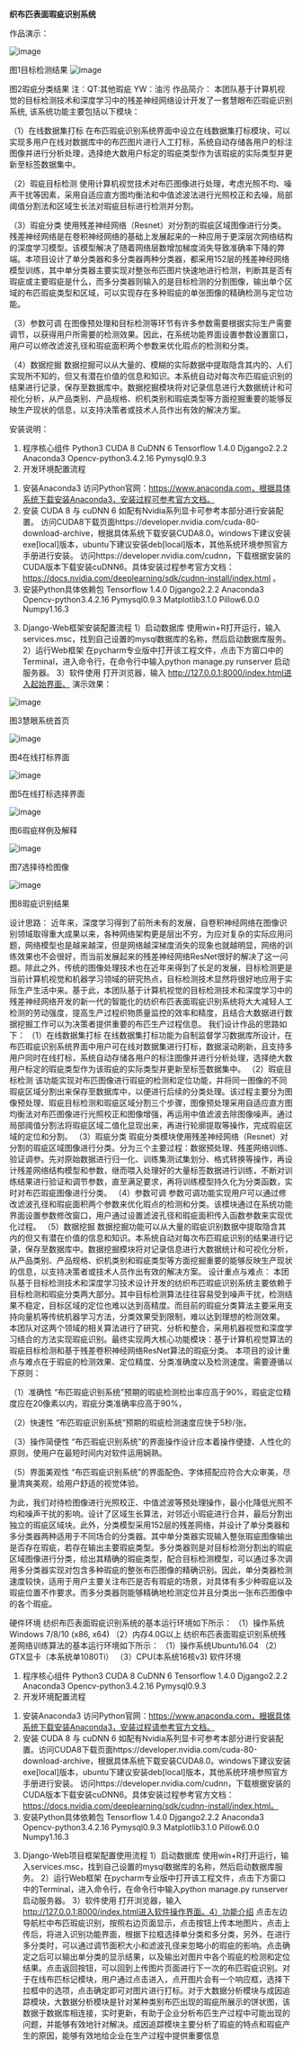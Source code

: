 **织布匹表面瑕疵识别系统**

作品演示：

![image](https://user-images.githubusercontent.com/30195788/158136535-4fb91aa3-4409-4c73-801c-76dac9f3edc5.png)
    
图1目标检测结果
![image](https://user-images.githubusercontent.com/30195788/158136553-7126a374-dcd7-415e-bc4a-42413b69346c.png)

图2瑕疵分类结果
注：QT:其他瑕疵  YW：油污
作品简介：
本团队基于计算机视觉的目标检测技术和深度学习中的残差神经网络设计开发了一套慧眼布匹瑕疵识别系统, 该系统功能主要包括以下模块：

（1）在线数据集打标
在布匹瑕疵识别系统界面中设立在线数据集打标模块，可以实现多用户在线对数据库中的布匹图片进行人工打标，系统自动存储各用户的标注图像并进行分析处理，选择绝大数用户标定的瑕疵类型作为该瑕疵的实际类型并更新至标签数据集中。

（2）瑕疵目标检测
使用计算机视觉技术对布匹图像进行处理，考虑光照不均、噪声干扰等因素，采用自适应直方图均衡法和中值滤波法进行光照校正和去噪，局部阈值分割法和区域生长法对瑕疵目标进行检测并分割。

（3）瑕疵分类
使用残差神经网络（Resnet）对分割的瑕疵区域图像进行分类。
残差神经网络是在卷积神经网络的基础上发展起来的一种应用于更深层次网络结构的深度学习模型。该模型解决了随着网络层数增加梯度消失导致准确率下降的弊端。本项目设计了单分类器和多分类器两种分类器，都采用152层的残差神经网络模型训练，其中单分类器主要实现对整张布匹图片快速地进行检测，判断其是否有瑕疵或主要瑕疵是什么，而多分类器则输入的是目标检测的分割图像，输出单个区域的布匹瑕疵类型和区域，可以实现存在多种瑕疵的单张图像的精确检测与定位功能。

（3）参数可调
在图像预处理和目标检测等环节有许多参数需要根据实际生产需要调节，以获得用户所需要的检测效果。因此，在系统功能界面设置参数设置窗口，用户可以修改滤波孔径和瑕疵面积两个参数来优化瑕点的检测和分类。

（4）数据挖掘
数据挖掘可以从大量的、模糊的实际数据中提取隐含其内的、人们实现所不知的，但又有潜在价值的信息和知识。本系统自动对每次布匹瑕疵识别的结果进行记录，保存至数据库中。数据挖掘模块将对记录信息进行大数据统计和可视化分析，从产品类别、产品规格、织机类别和瑕疵类型等方面挖掘重要的能够反映生产现状的信息，以支持决策者或技术人员作出有效的解决方案。

安装说明：
1.	程序核心组件
Python3
CUDA 8
CuDNN 6
Tensorflow 1.4.0
Djgango2.2.2
Anaconda3
Opencv-python3.4.2.16
Pymysql0.9.3
2.	开发环境配置流程
1)	安装Anaconda3
访问Python官网：https://www.anaconda.com，根据具体系统下载安装Anaconda3，安装过程可参考官方文档。
2)	安装 CUDA 8 与 cuDNN 6
如配有Nvidia系列显卡可参考本部分进行安装配置。
访问CUDA8下载页面https://developer.nvidia.com/cuda-80-download-archive，根据具体系统下载安装CUDA8.0。windows下建议安装exe[local]版本，ubuntu下建议安装deb[local]版本，其他系统环境参照官方手册进行安装。
访问https://developer.nvidia.com/cudnn，下载根据安装的CUDA版本下载安装cuDNN6。具体安装过程参考官方文档：
https://docs.nvidia.com/deeplearning/sdk/cudnn-install/index.html 。
3)	安装Python具体依赖包
Tensorflow 1.4.0
Djgango2.2.2
Anaconda3
Opencv-python3.4.2.16
Pymysql0.9.3
Matplotlib3.1.0
Pillow6.0.0
Numpy1.16.3
3.	Django-Web框架安装配置流程
1）启动数据库
使用win+R打开运行，输入services.msc，找到自己设置的mysql数据库的名称，然后启动数据库服务。
2）运行Web框架
在pycharm专业版中打开该工程文件，点击下方窗口中的Terminal，进入命令行，在命令行中输入python manage.py runserver 启动服务器。
3）软件使用
打开浏览器，输入 http://127.0.0.1:8000/index.html进入起始界面。
演示效果：

![image](https://user-images.githubusercontent.com/30195788/158136638-d3b7cdee-404c-44a0-8711-2eccf1d75965.png)

图3慧眼系统首页

![image](https://user-images.githubusercontent.com/30195788/158136660-ac319863-0262-4b71-8ad5-26826ea7a093.png)
       
图4在线打标界面

![image](https://user-images.githubusercontent.com/30195788/158136686-e17c6751-b1de-4ec5-843e-48133ee39276.png)

图5在线打标选择界面

![image](https://user-images.githubusercontent.com/30195788/158136728-ffb1153c-03d4-41cc-861c-b6ebaad4b129.png)

图6瑕疵样例及解释

![image](https://user-images.githubusercontent.com/30195788/158136763-d5368d1d-7fc8-4458-97be-bb5631b7b4b3.png)

图7选择待检图像

![image](https://user-images.githubusercontent.com/30195788/158136795-e25689a7-422c-4ffb-ad43-8a7a912e2442.png)

图8瑕疵识别结果

设计思路：
近年来，深度学习得到了前所未有的发展，自卷积神经网络在图像识别领域取得重大成果以来，各种网络架构更是层出不穷，为应对复杂的实际应用问题，网络模型也是越来越深，但是网络越深梯度消失的现象也就越明显，网络的训练效果也不会很好，而当前发展起来的残差神经网络ResNet很好的解决了这一问题。除此之外，传统的图像处理技术也在近年来得到了长足的发展，目标检测更是当前计算机视觉和机器学习领域的研究热点，目标检测技术显然将很好地应用于实际生产生活中来。基于此，本团队基于计算机视觉的目标检测技术和深度学习中的残差神经网络开发的新一代的智能化的纺织布匹表面瑕疵识别系统将大大减轻人工检测的劳动强度，提高生产过程织物质量监控的效率和精度，且结合大数据进行数据挖掘工作可以为决策者提供重要的布匹生产过程信息。
我们设计作品的思路如下：
（1）在线数据集打标
在线数据集打标功能为自制监督学习数据库所设计，在布匹瑕疵识别系统界面中用户可在线对数据集进行打标，数据滚动刷新，且支持多用户同时在线打标，系统自动存储各用户的标注图像并进行分析处理，选择绝大数用户标定的瑕疵类型作为该瑕疵的实际类型并更新至标签数据集中。
（2）瑕疵目标检测
该功能实现对布匹图像进行瑕疵的检测和定位功能，并将同一图像的不同瑕疵区域分割出来保存至数据库中，以便进行后续的分类处理。该过程主要分为图像预处理、瑕疵目标检测和瑕疵区域分割三个步骤，图像预处理采用自适应直方图均衡法对布匹图像进行光照校正和图像增强，再运用中值滤波去除图像噪声。通过局部阈值分割法将瑕疵区域二值化显现出来，再进行轮廓提取等操作，完成瑕疵区域的定位和分割。
（3）瑕疵分类
瑕疵分类模块使用残差神经网络（Resnet）对分割的瑕疵区域图像进行分类。分为三个主要过程：数据预处理、残差网络训练、验证调参。先对原始数据进行归一化、训练集测试集划分、格式转换等操作，再设计残差网络结构模型和参数，继而喂入处理好的大量标签数据进行训练，不断对训练结果进行验证和调节参数，直至满足要求，再将训练模型持久化为分类函数，实时对布匹瑕疵图像进行分类。
（4）参数可调
参数可调功能实现用户可以通过修改滤波孔径和瑕疵面积两个参数来优化瑕点的检测和分类。该模块通过在系统功能界面设置参数修改窗口，用户通过设置滤波孔径和瑕疵面积传入函数参数来实现优化过程。
（5）数据挖掘
数据挖掘功能可以从大量的瑕疵识别数据中提取隐含其内的但又有潜在价值的信息和知识。本系统自动对每次布匹瑕疵识别的结果进行记录，保存至数据库中。数据挖掘模块将对记录信息进行大数据统计和可视化分析，从产品类别、产品规格、织机类别和瑕疵类型等方面挖掘重要的能够反映生产现状的信息，以支持决策者或技术人员作出有效的解决方案。
设计重点与难点：
本团队基于目标检测技术和深度学习技术设计开发的纺织布匹瑕疵识别系统主要依赖于目标检测和瑕疵分类两大部分。其中目标检测算法往往容易受到噪声干扰，检测结果不稳定，目标区域的定位也难以达到高精度。而目前的瑕疵分类算法主要采用支持向量机等传统机器学习方法，分类效果受到限制，难以达到理想的检测效果。
本团队对这两个领域的相关算法进行了研究、分析和整合，采用机器视觉和深度学习结合的方法实现瑕疵识别。最终实现两大核心功能模块：基于计算机视觉算法的瑕疵目标检测和基于残差卷积神经网络ResNet算法的瑕疵分类。
本项目的设计重点与难点在于瑕疵的检测效果、定位精度、分类准确度以及检测速度。需要遵循以下原则：

（1）准确性
“布匹瑕疵识别系统”预期的瑕疵检测检出率应高于90%，瑕疵定位精度应在20像素以内，瑕疵分类准确率应高于90%，

（2）快速性
“布匹瑕疵识别系统”预期的瑕疵检测速度应快于5秒/张。

（3）操作简便性
“布匹瑕疵识别系统”的界面操作设计应本着操作便捷、人性化的原则，使用户在最短时间内对软件运用娴熟。

（5）界面美观性
“布匹瑕疵识别系统”的界面配色、字体搭配应符合大众审美，尽量清爽美观，给用户舒适的视觉体验。

为此，我们对待检图像进行光照校正、中值滤波等预处理操作，最小化降低光照不均和噪声干扰的影响。设计了区域生长算法，对邻近小瑕疵进行合并，最后分割出独立的瑕疵区域块。此外，分类模型采用152层的残差网络，并设计了单分类器和多分类器两种适用于不同场合的分类器。其中单分类器实现输入整张瑕疵图像输出是否存在瑕疵，若存在输出主要瑕疵类型。多分类器则是对目标检测分割出的瑕疵区域图像进行分类，给出其精确的瑕疵类型，配合目标检测模型，可以通过多次调用多分类器实现对包含多种瑕疵的整张布匹图像的精确识别。因此，单分类器检测速度较快，适用于用户主要关注布匹是否有瑕疵的场景，对具体有多少种瑕疵以及瑕疵位置不作要求。而多分类器则能够精确地检测定位并且分类出一张布匹图像中的各个瑕疵。

硬件环境
纺织布匹表面瑕疵识别系统的基本运行环境如下所示：
（1）操作系统Windows 7/8/10 (x86, x64)
（2）内存4.0G以上
纺织布匹表面瑕疵识别系统残差网络训练算法的基本运行环境如下所示：
（1）操作系统Ubuntu16.04
（2）GTX显卡（本系统单1080Ti）
（3）CPU(本系统16核v3)
软件环境
1.	程序核心组件
Python3
CUDA 8
CuDNN 6
Tensorflow 1.4.0
Djgango2.2.2
Anaconda3
Opencv-python3.4.2.16
Pymysql0.9.3
2.	开发环境配置流程
1)	安装Anaconda3
访问Python官网：https://www.anaconda.com，根据具体系统下载安装Anaconda3，安装过程请参考官方文档。
2)	安装 CUDA 8 与 cuDNN 6
如配有Nvidia系列显卡可参考本部分进行安装配置。访问CUDA8下载页面https://developer.nvidia.com/cuda-80-download-archive，根据具体系统下载安装CUDA8.0。windows下建议安装exe[local]版本，ubuntu下建议安装deb[local]版本，其他系统环境参照官方手册进行安装。
访问https://developer.nvidia.com/cudnn，下载根据安装的CUDA版本下载安装cuDNN6。具体安装过程参考官方文档：
https://docs.nvidia.com/deeplearning/sdk/cudnn-install/index.html。
3)	安装Python具体依赖包
Tensorflow 1.4.0
Djgango2.2.2
Anaconda3
Opencv-python3.4.2.16
Pymysql0.9.3
Matplotlib3.1.0
Pillow6.0.0
Numpy1.16.3
3.	Django-Web项目框架配置使用流程
1）启动数据库
使用win+R打开运行，输入services.msc，找到自己设置的mysql数据库的名称，然后启动数据库服务。
2）运行Web框架
在pycharm专业版中打开该工程文件，点击下方窗口中的Terminal，进入命令行，在命令行中输入python manage.py runserver 启动服务器。
3）软件使用
打开浏览器，输入 http://127.0.0.1:8000/index.html进入软件操作界面。4）功能介绍
点击左边导航栏中布匹瑕疵识别，按照右边页面显示，点击按钮上传本地图片，点击上传后，将进入识别功能界面，根据下拉框选择单分类和多分类，另外，在进行多分类时，可以通过调节面积大小和滤波孔径来忽略小的瑕疵的影响。点击确定之后可以输出单分类的显示结果，以及输出对图片中各个瑕疵的检测和定位结果。点击返回按钮，可以回到上传图片页面进行下一次的布匹瑕疵识别。对于在线布匹标记模块，用户通过点击进入，点开图片会有一个响应框，选择下拉框中的选项，点击确定即可对图片进行打标。对于大数据分析模块与成因追踪模块，大数据分析模块是针对某种类别布匹出现的瑕疵所展示的饼状图，该数据于数据库相连接，实时更新，有助于企业分析布匹生产过程中可能出现的问题，并能够有效地针对解决。成因追踪模块主要分析了瑕疵的特点和瑕疵产生的原因，能够有效地给企业在生产过程中提供重要信息 




